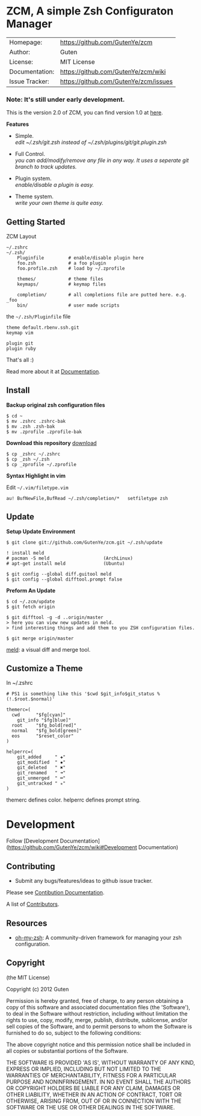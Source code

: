 ZCM, A simple Zsh Configuraton Manager
======================================

|                |                                       |
|----------------|---------------------------------------|
| Homepage:      | https://github.com/GutenYe/zcm        |
| Author:	       | Guten                                 |
| License:       | MIT License                           |
| Documentation: | https://github.com/GutenYe/zcm/wiki   |
| Issue Tracker: | https://github.com/GutenYe/zcm/issues |

### Note: It's still under early development.

This is the version 2.0 of ZCM, you can find version 1.0 at [here](https://github.com/zcm/zcm).

**Features**

- Simple. <br>
  *edit ~/.zsh/git.zsh instead of ~/.zsh/plugins/git/git.plugin.zsh*

- Full Control. <br>
  *you can add/modify/remove any file in any way. It uses a seperate git branch to track updates.*

- Plugin system. <br>
  *enable/disable a plugin is easy.*
  
- Theme system. <br>
  *write your own theme is quite easy.*

Getting Started
---------------

ZCM Layout

	~/.zshrc
	~/.zsh/
		Pluginfile         # enable/disable plugin here
		foo.zsh            # a foo plugin
		foo.profile.zsh    # load by ~/.zprofile

		themes/            # theme files
		keymaps/           # keymap files

		completion/        # all completions file are putted here. e.g. _foo
		bin/               # user made scripts

the `~/.zsh/Pluginfile` file

	theme default.rbenv.ssh.git	
	keymap vim

	plugin git
	plugin ruby

That's all :) 

Read more about it at [Documentation](https://github.com/GutenYe/zcm/wiki).

Install
--------

**Backup original zsh configuration files**

	$ cd ~
	$ mv .zshrc .zshrc-bak
	$ mv .zsh .zsh-bak
	$ mv .zprofile .zprofile-bak

**Download this repository** [download](https://github.com/GutenYe/zcm/zipball/master)

	$ cp _zshrc ~/.zshrc
	$ cp _zsh ~/.zsh
	$ cp _zprofile ~/.zprofile

**Syntax Highlight in vim**

Edit `~/.vim/filetype.vim`

	au! BufNewFile,BufRead ~/.zsh/completion/*   setfiletype zsh 

Update
------

**Setup Update Environment**

	$ git clone git://github.com/GutenYe/zcm.git ~/.zsh/update

	! install meld
	# pacman -S meld                    (ArchLinux)
	# apt-get install meld              (Ubuntu)

	$ git config --global diff.guitool meld
	$ git config --global difftool.prompt false

**Preform An Update**

	$ cd ~/.zcm/update
	$ git fetch origin

	$ git difftool -g -d ..origin/master
	> here you can view new updates in meld. 
	> find interesting things and add them to you ZSH configuration files.

	$ git merge origin/master 

[meld](http://meldmerge.org): a visual diff and merge tool.


Customize a Theme
-----------------

In ~/.zshrc

	# PS1 is something like this '$cwd $git_info$git_status %(!.$root.$normal)'

	themerc=(
	  cwd      "$fg[cyan]"
		git_info "$fg[blue]"
	  root     "$fg_bold[red]"   
	  normal   "$fg_bold[green]"
	  eos      "$reset_color"
	)

	helperrc=(
		git_added     " ✚"
		git_modified  " ✹"
		git_deleted   " ✖"
		git_renamed   " ➜"
		git_unmerged  " ═"
		git_untracked " ✭"
	)

themerc defines color. helperrc defines prompt string.

Development
===========

Follow [Development Documentation](https://github.com/GutenYe/zcm/wiki#Development Documentation)

Contributing
------------

* Submit any bugs/features/ideas to github issue tracker.

Please see [Contibution Documentation](https://github.com/GutenYe/zcm/blob/master/CONTRIBUTING.md).

A list of [Contributors](https://github.com/GutenYe/zcm/contributors).

Resources
---------

* [oh-my-zsh](https://github.com/robbyrussell/oh-my-zsh): A community-driven framework for managing your zsh configuration.

Copyright
---------

(the MIT License)

Copyright (c) 2012 Guten

Permission is hereby granted, free of charge, to any person obtaining a copy of this software and associated documentation files (the 'Software'), to deal in the Software without restriction, including without limitation the rights to use, copy, modify, merge, publish, distribute, sublicense, and/or sell copies of the Software, and to permit persons to whom the Software is furnished to do so, subject to the following conditions:

The above copyright notice and this permission notice shall be included in all copies or substantial portions of the Software.

THE SOFTWARE IS PROVIDED 'AS IS', WITHOUT WARRANTY OF ANY KIND, EXPRESS OR IMPLIED, INCLUDING BUT NOT LIMITED TO THE WARRANTIES OF MERCHANTABILITY, FITNESS FOR A PARTICULAR PURPOSE AND NONINFRINGEMENT.  IN NO EVENT SHALL THE AUTHORS OR COPYRIGHT HOLDERS BE LIABLE FOR ANY CLAIM, DAMAGES OR OTHER LIABILITY, WHETHER IN AN ACTION OF CONTRACT, TORT OR OTHERWISE, ARISING FROM, OUT OF OR IN CONNECTION WITH THE SOFTWARE OR THE USE OR OTHER DEALINGS IN THE SOFTWARE.
